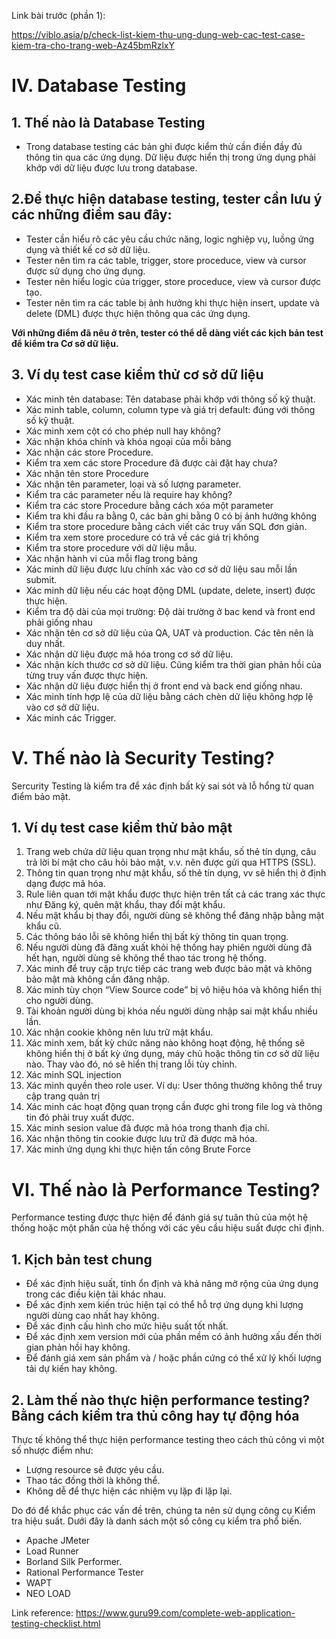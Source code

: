 Link bài trước (phần 1):

https://viblo.asia/p/check-list-kiem-thu-ung-dung-web-cac-test-case-kiem-tra-cho-trang-web-Az45bmRzlxY
# IV. Database Testing
## 1. Thế nào là Database Testing
* Trong database testing các bản ghi được kiểm thử cần điền đầy đủ thông tin qua các ứng dụng. Dữ liệu được hiển thị trong ứng dụng phải khớp với dữ liệu được lưu trong database.
## 2.Để thực hiện database testing, tester cần lưu ý các những điểm sau đây:
* Tester cần hiểu rõ các yêu cầu chức năng, logic nghiệp vụ, luồng ứng dụng và thiết kế cơ sở dữ liệu.
* Tester nên tìm ra các table, trigger, store proceduce, view và cursor được sử dụng cho ứng dụng.
* Tester nên hiểu logic của  trigger, store proceduce, view và cursor được tạo.
* Tester nên tìm ra các table bị ảnh hưởng khi thực hiện insert, update và delete (DML) được thực hiện thông qua các ứng dụng.

**Với những điểm đã nêu ở trên, tester có thể dễ dàng viết các kịch bản test để kiểm tra Cơ sở dữ liệu.**

## 3. Ví dụ test case kiểm thử cơ sở dữ liệu
* Xác minh tên database: Tên database phải khớp với thông số kỹ thuật.
* Xác minh table, column, column type và giá trị default: đúng với thông số kỹ thuật.
* Xác minh xem cột có cho phép null hay không?
* Xác nhận khóa chính và khóa ngoại của mỗi bảng
* Xác nhận các store Procedure.
* Kiểm tra xem các store Procedure đã được cài đặt hay chưa?
* Xác nhận tên store Procedure
* Xác nhận tên parameter, loại và số lượng parameter.
* Kiểm tra các parameter nếu là require hay không?
* Kiểm tra các store Procedure bằng cách xóa một parameter
* Kiểm tra khi đầu ra bằng 0, các bản ghi bằng 0 có bị ảnh hưởng không
* Kiểm tra store procedure bằng cách viết các truy vấn SQL đơn giản.
* Kiểm tra xem store procedure có trả về các giá trị không
* Kiểm tra store procedure với dữ liệu mẫu.
* Xác nhận hành vi của mỗi flag trong bảng
* Xác minh dữ liệu được lưu chính xác vào cơ sở dữ liệu sau mỗi lần submit.
* Xác minh dữ liệu nếu các hoạt động DML (update, delete, insert) được thực hiện.
* Kiểm tra độ dài của mọi trường: Độ dài trường ở bac kend và front end phải giống nhau
* Xác nhận tên cơ sở dữ liệu của QA, UAT và production. Các tên nên là duy nhất.
* Xác nhận dữ liệu được mã hóa trong cơ sở dữ liệu.
* Xác nhận kích thước cơ sở dữ liệu. Cũng kiểm tra thời gian phản hồi của từng truy vấn được thực hiện.
* Xác nhận dữ liệu được hiển thị ở front end và back end giống nhau.
* Xác minh tính hợp lệ của dữ liệu bằng cách chèn dữ liệu không hợp lệ vào cơ sở dữ liệu.
* Xác minh các Trigger.
# V. Thế nào là Security Testing?
Sercurity Testing là kiểm tra để xác định bất kỳ sai sót và lỗ hổng từ quan điểm bảo mật.
## 1. Ví dụ test case kiểm thử bảo mật
1. Trang web chứa dữ liệu quan trọng như mật khẩu, số thẻ tín dụng, câu trả lời bí mật cho câu hỏi bảo mật, v.v. nên được gửi qua HTTPS (SSL).
2. Thông tin quan trọng như mật khẩu, số thẻ tín dụng, vv sẽ hiển thị ở định dạng được mã hóa.
3. Rule liên quan tới mật khẩu được thực hiện trên tất cả các trang xác thực như Đăng ký, quên mật khẩu, thay đổi mật khẩu.
4. Nếu mật khẩu bị thay đổi, người dùng sẽ không thể đăng nhập bằng mật khẩu cũ.
5. Các thông báo lỗi sẽ không hiển thị bất kỳ thông tin quan trọng.
6. Nếu người dùng đã đăng xuất khỏi hệ thống hay phiên người dùng đã hết hạn, người dùng sẽ không thể thao tác trong hệ thống.
7. Xác minh để truy cập trực tiếp các trang web được bảo mật và không bảo mật mà không cần đăng nhập.
8. Xác minh tùy chọn “View Source code” bị vô hiệu hóa và không hiển thị cho người dùng.
9. Tài khoản người dùng bị khóa nếu người dùng nhập sai mật khẩu nhiều lần.
10. Xác nhận cookie không nên lưu trữ mật khẩu.
11. Xác minh xem, bất kỳ chức năng nào không hoạt động, hệ thống sẽ không hiển thị ở bất kỳ ứng dụng, máy chủ hoặc thông tin cơ sở dữ liệu nào. Thay vào đó, nó sẽ hiển thị trang lỗi tùy chỉnh.
12. Xác minh SQL injection
13. Xác minh quyền theo role user. Ví dụ: User thông thường không thể truy cập trang quản trị
14. Xác minh các hoạt động quan trọng cần được ghi trong file log và thông tin đó phải truy xuất được.
15. Xác minh sesion value đã được mã hóa trong thanh địa chỉ.
16. Xác nhận thông tin cookie được lưu trữ đã được mã hóa.
17. Xác minh ứng dụng khi thực hiện tấn công Brute Force
# VI. Thế nào là Performance Testing?
Performance testing được thực hiện để đánh giá sự tuân thủ của một hệ thống hoặc một phần của hệ thống với các yêu cầu hiệu suất được chỉ định.
## 1. Kịch bản test chung
* Để xác định hiệu suất, tính ổn định và khả năng mở rộng của ứng dụng trong các điều kiện tải khác nhau.
* Để xác định xem kiến trúc hiện tại có thể hỗ trợ ứng dụng khi lượng người dùng cao nhất hay không.
* Để xác định cấu hình cho mức hiệu suất tốt nhất.
* Để xác định xem version mới của phần mềm có ảnh hưởng xấu đến thời gian phản hồi hay không.
* Để đánh giá xem sản phẩm và / hoặc phần cứng có thể xử lý khối lượng tải dự kiến hay không.
## 2. Làm thế nào thực hiện performance testing? Bằng cách kiểm tra thủ công hay tự động hóa
Thực tế không thể thực hiện performance testing theo cách thủ công vì một số nhược điểm như:
* Lượng resource sẽ được yêu cầu.
* Thao tác đồng thời là không thể.
* Không dễ để thực hiện các nhiệm vụ lặp đi lặp lại.

Do đó để khắc phục các vấn đề trên, chúng ta nên sử dụng công cụ Kiểm tra hiệu suất. Dưới đây là danh sách một số công cụ kiểm tra phổ biến.
* Apache JMeter
* Load Runner
* Borland Silk Performer.
* Rational Performance Tester
* WAPT
* NEO LOAD

Link reference: https://www.guru99.com/complete-web-application-testing-checklist.html